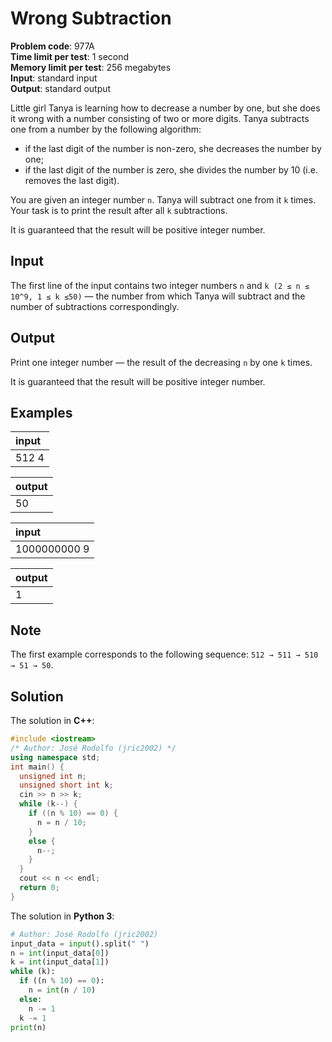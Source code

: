 # Wrong Subtraction
**Problem code**: 977A  
**Time limit per test**: 1 second  
**Memory limit per test**: 256 megabytes  
**Input**: standard input  
**Output**: standard output  

Little girl Tanya is learning how to decrease a number by one, but she does it wrong with a number consisting of two or more digits. Tanya subtracts one from a number by the following algorithm:
* if the last digit of the number is non-zero, she decreases the number by one;
* if the last digit of the number is zero, she divides the number by 10 (i.e. removes the last digit).

You are given an integer number `n`. Tanya will subtract one from it `k` times. Your task is to print the result after all `k` subtractions.

It is guaranteed that the result will be positive integer number.

## Input
The first line of the input contains two integer numbers `n` and `k (2 ≤ n ≤ 10^9, 1 ≤ k ≤50)` — the number from which Tanya will subtract and the number of subtractions correspondingly.

## Output
Print one integer number — the result of the decreasing `n` by one `k` times.

It is guaranteed that the result will be positive integer number.

## Examples
| input |
| :--- |
| 512 4 |

| output |
| :--- |
| 50 |

| input |
| :--- |
| 1000000000 9 |

| output |
| :--- |
| 1 |

## Note
The first example corresponds to the following sequence: `512 → 511 → 510 → 51 → 50`.

## Solution
The solution in **C++**:
```cpp
#include <iostream>
/* Author: José Rodolfo (jric2002) */
using namespace std;
int main() {
  unsigned int n;
  unsigned short int k;
  cin >> n >> k;
  while (k--) {
    if ((n % 10) == 0) {
      n = n / 10;
    }
    else {
      n--;
    }
  }
  cout << n << endl;
  return 0;
}
```

The solution in **Python 3**:
```python
# Author: José Rodolfo (jric2002)
input_data = input().split(" ")
n = int(input_data[0])
k = int(input_data[1])
while (k):
  if ((n % 10) == 0):
    n = int(n / 10)
  else:
    n -= 1
  k -= 1
print(n)
```